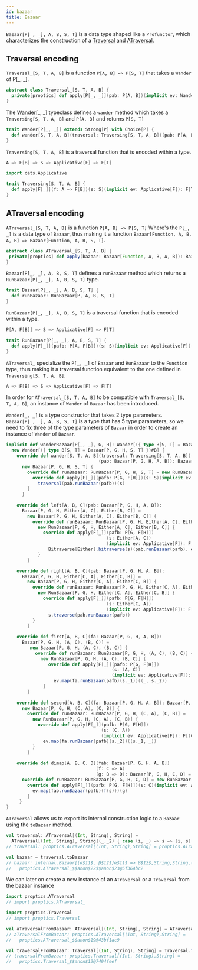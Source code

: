 ```yaml
---
id: bazaar
title: Bazaar
---
```


`Bazaar[P[_, _], A, B, S, T]` is a data type shaped like a `Profunctor`, which characterizes the construction of a <a href="/Proptics/docs/optics/traversal" target="_blank">Traversal</a> and <a href="/Proptics/docs/an-optics/a-traversal" target="_blank">ATraversal</a>.

## Traversal encoding

`Traversal_[S, T, A, B]` is a function `P[A, B] => P[S, T]` that takes a `Wander` of P[_, _]. 

```scala
abstract class Traversal_[S, T, A, B] {
  private[proptics] def apply[P[_, _]](pab: P[A, B])(implicit ev: Wander[P]): P[S, T]
}
```

The <a href="/Proptics/docs/profunctors/wander" target="_blank">Wander[_, _]</a> typeclass defines a `wander` method which takes a `Traversing[S, T, A, B]` and `P[A, B]` and returns `P[S, T]` 

```scala
trait Wander[P[_, _]] extends Strong[P] with Choice[P] {
  def wander[S, T, A, B](traversal: Traversing[S, T, A, B])(pab: P[A, B]): P[S, T]
}
```

`Traversing[S, T, A, B]` is a traversal function that is encoded within a type.
 
 ```scala
 A => F[B] => S => Applicative[F] => F[T]
 ```

```scala
import cats.Applicative

trait Traversing[S, T, A, B] {
  def apply[F[_]](f: A => F[B])(s: S)(implicit ev: Applicative[F]): F[T]
}
```

## ATraversal encoding

 `ATraversal_[S, T, A, B]` is a function `P[A, B] => P[S, T]` Where's the `P[_, _]` is a data type of `Bazaar`, thus making 
 it a function `Bazaar[Function, A, B, A, B] => Bazaar[Function, A, B, S, T]`.
 
 ```scala
abstract class ATraversal_[S, T, A, B] {
  private[proptics] def apply(bazaar: Bazaar[Function, A, B, A, B]): Bazaar[Function, A, B, S, T]
}
``` 

`Bazaar[P[_, _], A, B, S, T]` defines a `runBazaar` method which returns a </br> `RunBazaar[P[_, _], A, B, S, T]` type.

```scala
trait Bazaar[P[_, _], A, B, S, T] {
  def runBazaar: RunBazaar[P, A, B, S, T]
}
``` 

`RunBazaar[P[_, _], A, B, S, T]` is a traversal function that is encoded within a type.

```scala
P[A, F[B]] => S => Applicative[F] => F[T]
```

```scala
trait RunBazaar[P[_, _], A, B, S, T] {
  def apply[F[_]](pafb: P[A, F[B]])(s: S)(implicit ev: Applicative[F]): F[T]
}
```

`ATraversal_` specialize the `P[_, _]` of  `Bazaar` and `RunBazaar` to the `Function` type, thus making it a traversal function equivalent 
to the one defined in `Traversing[S, T, A, B]`.

```scala
A => F[B] => S => Applicative[F] => F[T]
```

In order for `ATraversal_[S, T, A, B]` to be compatible with `Traversal_[S, T, A, B]`, an instance of `Wander` of `Bazaar` has been
introduced.

`Wander[_, _]` is a type constructor that takes 2 type parameters. `Bazaar[P[_, _], A, B, S, T]` is a type that has 5 type parameters, so we need
to fix three of the type parameters of `Bazaar` in order to create an instance of `Wander` of `Bazaar`.

```scala
implicit def wanderBazaar[P[_, _], G, H]: Wander[({ type B[S, T] = Bazaar[P, G, H, S, T] })#B] =
  new Wander[({ type B[S, T] = Bazaar[P, G, H, S, T] })#B] {
    override def wander[S, T, A, B](traversal: Traversing[S, T, A, B])
                                   (pab: Bazaar[P, G, H, A, B]): Bazaar[P, G, H, S, T] =
      new Bazaar[P, G, H, S, T] {
        override def runBazaar: RunBazaar[P, G, H, S, T] = new RunBazaar[P, G, H, S, T] {
          override def apply[F[_]](pafb: P[G, F[H]])(s: S)(implicit ev: Applicative[F]): F[T] =
            traversal(pab.runBazaar(pafb))(s)
        }
      }
      
    override def left[A, B, C](pab: Bazaar[P, G, H, A, B]): 
      Bazaar[P, G, H, Either[A, C], Either[B, C]] =  
        new Bazaar[P, G, H, Either[A, C], Either[B, C]] {
          override def runBazaar: RunBazaar[P, G, H, Either[A, C], Either[B, C]] = 
            new RunBazaar[P, G, H, Either[A, C], Either[B, C]] {
              override def apply[F[_]](pafb: P[G, F[H]])
                                      (s: Either[A, C])
                                      (implicit ev: Applicative[F]): F[Either[B, C]] =
                Bitraverse[Either].bitraverse(s)(pab.runBazaar(pafb), ev.pure)
            }
        }

    override def right[A, B, C](pab: Bazaar[P, G, H, A, B]): 
      Bazaar[P, G, H, Either[C, A], Either[C, B]] = 
        new Bazaar[P, G, H, Either[C, A], Either[C, B]] {
          override def runBazaar: RunBazaar[P, G, H, Either[C, A], Either[C, B]] = 
            new RunBazaar[P, G, H, Either[C, A], Either[C, B]] {
              override def apply[F[_]](pafb: P[G, F[H]])
                                      (s: Either[C, A])
                                      (implicit ev: Applicative[F]): F[Either[C, B]] =
                s.traverse(pab.runBazaar(pafb))
          }
        }
    
    override def first[A, B, C](fa: Bazaar[P, G, H, A, B]): 
      Bazaar[P, G, H, (A, C), (B, C)] = 
         new Bazaar[P, G, H, (A, C), (B, C)] {
           override def runBazaar: RunBazaar[P, G, H, (A, C), (B, C)] = 
             new RunBazaar[P, G, H, (A, C), (B, C)] {
                override def apply[F[_]](pafb: P[G, F[H]])
                                        (s: (A, C))
                                        (implicit ev: Applicative[F]): F[(B, C)] =
                  ev.map(fa.runBazaar(pafb)(s._1))((_, s._2))
              }
        }
    
    override def second[A, B, C](fa: Bazaar[P, G, H, A, B]): Bazaar[P, G, H, (C, A), (C, B)] = 
      new Bazaar[P, G, H, (C, A), (C, B)] {
        override def runBazaar: RunBazaar[P, G, H, (C, A), (C, B)] = 
          new RunBazaar[P, G, H, (C, A), (C, B)] {
            override def apply[F[_]](pafb: P[G, F[H]])
                                    (s: (C, A))
                                    (implicit ev: Applicative[F]): F[(C, B)] =
              ev.map(fa.runBazaar(pafb)(s._2))((s._1, _))
          }    
        }
      
    override def dimap[A, B, C, D](fab: Bazaar[P, G, H, A, B])
                                  (f: C => A)
                                  (g: B => D): Bazaar[P, G, H, C, D] = new Bazaar[P, G, H, C, D] {
      override def runBazaar: RunBazaar[P, G, H, C, D] = new RunBazaar[P, G, H, C, D] {
        override def apply[F[_]](pafb: P[G, F[H]])(s: C)(implicit ev: Applicative[F]): F[D] =
          ev.map(fab.runBazaar(pafb)(f(s)))(g)
        }
     }
}
```

`ATraversal` allows us to export its internal construction logic to a `Bazaar` using the `toBazaar` method.

```scala
val traversal: ATraversal[(Int, String), String] = 
  ATraversal[(Int, String), String](_._2) { case (i, _) => s => (i, s) }
// traversal: proptics.ATraversal[(Int, String),String] = proptics.ATraversal_$$anon$22@7218cbb6

val bazaar = traversal.toBazaar
// bazaar: internal.Bazaar[[α$11$, β$12$]α$11$ => β$12$,String,String,(Int, String),(Int, String)] = 
//   proptics.ATraversal_$$anon$22$$anon$23@5f364bc2
```

We can later on create a new instance of an `ATraversal` or a `Traversal` from the bazaar instance

```scala
import proptics.ATraversal
// import proptics.ATraversal_

import proptics.Traversal
// import proptics.Traversal

val aTraversalFromBazaar: ATraversal[(Int, String), String] = ATraversal.fromBazaar(bazaar)
// aTraversalFromBazaar: proptics.ATraversal[(Int, String),String] = 
//   proptics.ATraversal_$$anon$19@43bf1ac9

val traversalFromBazaar: Traversal[(Int, String), String] = Traversal.fromBazaar(bazaar)
// traversalFromBazaar: proptics.Traversal[(Int, String),String] = 
//   proptics.Traversal_$$anon$12@7494feef
```